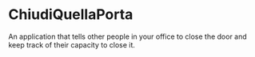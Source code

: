 # ChiudiQuellaPorta
An application that tells other people in your office to close the door and keep track of their capacity to close it.
